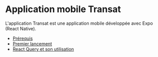 # Application mobile Transat

L'application Transat est une application mobile développée avec Expo (React Native).

- [Prérequis](./1-prerequis.md)
- [Premier lancement](./2-premier-lancement.md)
- [React Query et son utilisation](./react-query.md)
